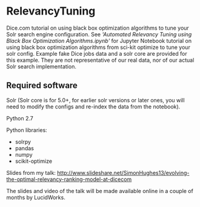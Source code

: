 # RelevancyTuning
Dice.com tutorial on using black box optimization algorithms to tune your Solr search engine configuration.
See _'Automated Relevancy Tuning using Black Box Optimization Algorithms.ipynb'_ for Jupyter Notebook tutorial on using black box optimization algorithms from sci-kit optimize to tune your solr config. Example fake Dice jobs data and a solr core are provided for this example. They are not representative of our real data, nor of our actual Solr search implementation.

## Required software
Solr (Solr core is for 5.0+, for earlier solr versions or later ones, you will need to modify the configs and re-index the data from the notebook).


Python 2.7

Python libraries:
* solrpy
* pandas
* numpy
* scikit-optimize

Slides from my talk: http://www.slideshare.net/SimonHughes13/evolving-the-optimal-relevancy-ranking-model-at-dicecom

The slides and video of the talk will be made available online in a couple of months by LucidWorks.
